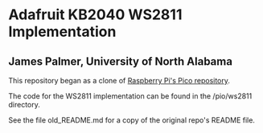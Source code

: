# Adafruit KB2040 WS2811 Implementation
## James Palmer, University of North Alabama

This repository began as a clone of [Raspberry Pi's Pico repository](https://github.com/raspberrypi/pico-examples).

The code for the WS2811 implementation can be found in the /pio/ws2811 directory.

See the file old_README.md for a copy of the original repo's README file.
